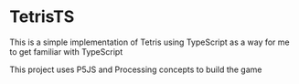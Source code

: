 # TetrisTS
This is a simple implementation of Tetris using TypeScript as a way for me to get familiar with TypeScript

This project uses P5JS and Processing concepts to build the game
